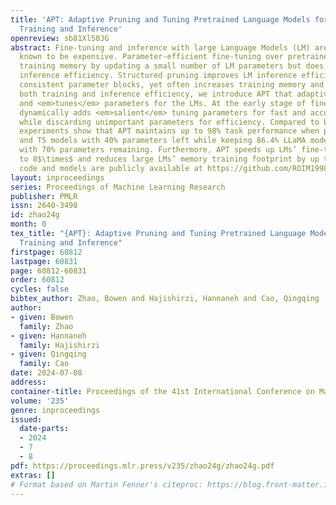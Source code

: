 ```yaml
---
title: 'APT: Adaptive Pruning and Tuning Pretrained Language Models for Efficient
  Training and Inference'
openreview: sb81Xl50JG
abstract: Fine-tuning and inference with large Language Models (LM) are generally
  known to be expensive. Parameter-efficient fine-tuning over pretrained LMs reduces
  training memory by updating a small number of LM parameters but does not improve
  inference efficiency. Structured pruning improves LM inference efficiency by removing
  consistent parameter blocks, yet often increases training memory and time. To improve
  both training and inference efficiency, we introduce APT that adaptively <em>prunes</em>
  and <em>tunes</em> parameters for the LMs. At the early stage of fine-tuning, APT
  dynamically adds <em>salient</em> tuning parameters for fast and accurate convergence
  while discarding unimportant parameters for efficiency. Compared to baselines, our
  experiments show that APT maintains up to 98% task performance when pruning RoBERTa
  and T5 models with 40% parameters left while keeping 86.4% LLaMA models’ performance
  with 70% parameters remaining. Furthermore, APT speeds up LMs’ fine-tuning by up
  to 8$\times$ and reduces large LMs’ memory training footprint by up to 70%. Our
  code and models are publicly available at https://github.com/ROIM1998/APT.
layout: inproceedings
series: Proceedings of Machine Learning Research
publisher: PMLR
issn: 2640-3498
id: zhao24g
month: 0
tex_title: "{APT}: Adaptive Pruning and Tuning Pretrained Language Models for Efficient
  Training and Inference"
firstpage: 60812
lastpage: 60831
page: 60812-60831
order: 60812
cycles: false
bibtex_author: Zhao, Bowen and Hajishirzi, Hannaneh and Cao, Qingqing
author:
- given: Bowen
  family: Zhao
- given: Hannaneh
  family: Hajishirzi
- given: Qingqing
  family: Cao
date: 2024-07-08
address:
container-title: Proceedings of the 41st International Conference on Machine Learning
volume: '235'
genre: inproceedings
issued:
  date-parts:
  - 2024
  - 7
  - 8
pdf: https://proceedings.mlr.press/v235/zhao24g/zhao24g.pdf
extras: []
# Format based on Martin Fenner's citeproc: https://blog.front-matter.io/posts/citeproc-yaml-for-bibliographies/
---
```

